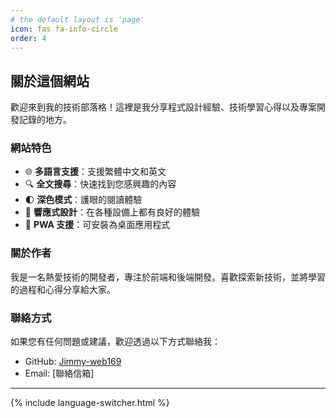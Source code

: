 ```yaml
---
# the default layout is 'page'
icon: fas fa-info-circle
order: 4
---
```


## 關於這個網站

歡迎來到我的技術部落格！這裡是我分享程式設計經驗、技術學習心得以及專案開發記錄的地方。

### 網站特色

- 🌐 **多語言支援**：支援繁體中文和英文
- 🔍 **全文搜尋**：快速找到您感興趣的內容
- 🌓 **深色模式**：護眼的閱讀體驗
- 📱 **響應式設計**：在各種設備上都有良好的體驗
- 🚀 **PWA 支援**：可安裝為桌面應用程式

### 關於作者

我是一名熱愛技術的開發者，專注於前端和後端開發。喜歡探索新技術，並將學習的過程和心得分享給大家。

### 聯絡方式

如果您有任何問題或建議，歡迎透過以下方式聯絡我：

- GitHub: [Jimmy-web169](https://github.com/Jimmy-web169)
- Email: [聯絡信箱]

---

{% include language-switcher.html %}
